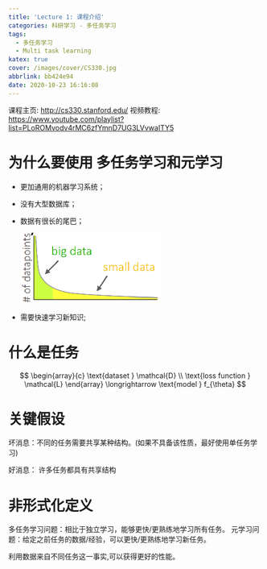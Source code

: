 ```yaml
---
title: 'Lecture 1: 课程介绍'
categories: 科研学习 - 多任务学习
tags:
  - 多任务学习
  - Multi task learning
katex: true
cover: /images/cover/CS330.jpg
abbrlink: bb424e94
date: 2020-10-23 16:16:08
---
```



课程主页: http://cs330.stanford.edu/
视频教程: https://www.youtube.com/playlist?list=PLoROMvodv4rMC6zfYmnD7UG3LVvwaITY5

# 为什么要使用 多任务学习和元学习

- 更加通用的机器学习系统；

- 没有大型数据库；

- 数据有很长的尾巴；

    ![长尾数据](/images/Lecture-1-课程介绍/2020-10-23-15-45-05.png)

- 需要快速学习新知识;

# 什么是任务

$$
\begin{array}{c}
    \text{dataset } \mathcal{D} \\
    \text{loss function } \mathcal{L}
\end{array}
\longrightarrow
\text{model } f_{\theta}
$$

# 关键假设

坏消息：不同的任务需要共享某种结构。(如果不具备该性质，最好使用单任务学习)

好消息： 许多任务都具有共享结构

# 非形式化定义

多任务学习问题：相比于独立学习，能够更快/更熟练地学习所有任务。
元学习问题：给定之前任务的数据/经验，可以更快/更熟练地学习新任务。

利用数据来自不同任务这一事实,可以获得更好的性能。

